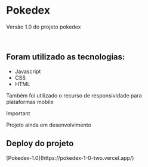 <h1>Pokedex</h1>
<p>Versão 1.0 do projeto <span>pokedex</span></p><br>

## Foram utilizado as tecnologias:<br>
- Javascript
- CSS
- HTML

<p>Também foi utilizado o recurso de responsividade para<br>
plataformas mobile</p>

> [!important]
> Projeto ainda em desenvolvimento<br>


<h2>Deploy do projeto</h2>
[Pokedex-1.0](https://pokedex-1-0-two.vercel.app/)
